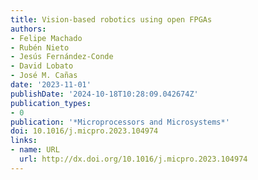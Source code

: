 ```yaml
---
title: Vision-based robotics using open FPGAs
authors:
- Felipe Machado
- Rubén Nieto
- Jesús Fernández-Conde
- David Lobato
- José M. Cañas
date: '2023-11-01'
publishDate: '2024-10-18T10:28:09.042674Z'
publication_types:
- 0
publication: '*Microprocessors and Microsystems*'
doi: 10.1016/j.micpro.2023.104974
links:
- name: URL
  url: http://dx.doi.org/10.1016/j.micpro.2023.104974
---
```

